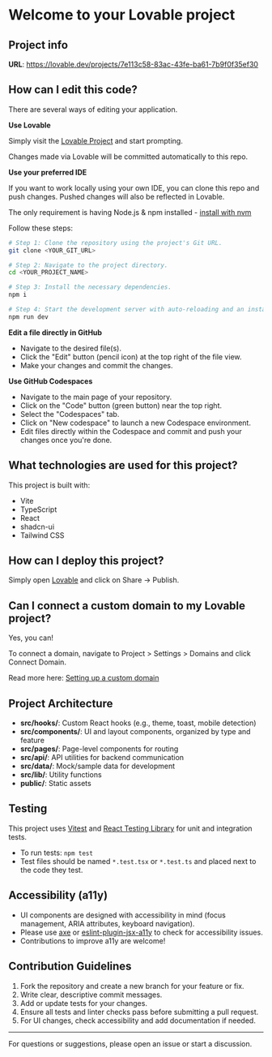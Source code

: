 # Welcome to your Lovable project

## Project info

**URL**: https://lovable.dev/projects/7e113c58-83ac-43fe-ba61-7b9f0f35ef30

## How can I edit this code?

There are several ways of editing your application.

**Use Lovable**

Simply visit the [Lovable Project](https://lovable.dev/projects/7e113c58-83ac-43fe-ba61-7b9f0f35ef30) and start prompting.

Changes made via Lovable will be committed automatically to this repo.

**Use your preferred IDE**

If you want to work locally using your own IDE, you can clone this repo and push changes. Pushed changes will also be reflected in Lovable.

The only requirement is having Node.js & npm installed - [install with nvm](https://github.com/nvm-sh/nvm#installing-and-updating)

Follow these steps:

```sh
# Step 1: Clone the repository using the project's Git URL.
git clone <YOUR_GIT_URL>

# Step 2: Navigate to the project directory.
cd <YOUR_PROJECT_NAME>

# Step 3: Install the necessary dependencies.
npm i

# Step 4: Start the development server with auto-reloading and an instant preview.
npm run dev
```

**Edit a file directly in GitHub**

- Navigate to the desired file(s).
- Click the "Edit" button (pencil icon) at the top right of the file view.
- Make your changes and commit the changes.

**Use GitHub Codespaces**

- Navigate to the main page of your repository.
- Click on the "Code" button (green button) near the top right.
- Select the "Codespaces" tab.
- Click on "New codespace" to launch a new Codespace environment.
- Edit files directly within the Codespace and commit and push your changes once you're done.

## What technologies are used for this project?

This project is built with:

- Vite
- TypeScript
- React
- shadcn-ui
- Tailwind CSS

## How can I deploy this project?

Simply open [Lovable](https://lovable.dev/projects/7e113c58-83ac-43fe-ba61-7b9f0f35ef30) and click on Share -> Publish.

## Can I connect a custom domain to my Lovable project?

Yes, you can!

To connect a domain, navigate to Project > Settings > Domains and click Connect Domain.

Read more here: [Setting up a custom domain](https://docs.lovable.dev/tips-tricks/custom-domain#step-by-step-guide)

## Project Architecture

- **src/hooks/**: Custom React hooks (e.g., theme, toast, mobile detection)
- **src/components/**: UI and layout components, organized by type and feature
- **src/pages/**: Page-level components for routing
- **src/api/**: API utilities for backend communication
- **src/data/**: Mock/sample data for development
- **src/lib/**: Utility functions
- **public/**: Static assets

## Testing

This project uses [Vitest](https://vitest.dev/) and [React Testing Library](https://testing-library.com/docs/react-testing-library/intro/) for unit and integration tests.

- To run tests: `npm test`
- Test files should be named `*.test.tsx` or `*.test.ts` and placed next to the code they test.

## Accessibility (a11y)

- UI components are designed with accessibility in mind (focus management, ARIA attributes, keyboard navigation).
- Please use [axe](https://www.deque.com/axe/) or [eslint-plugin-jsx-a11y](https://github.com/jsx-eslint/eslint-plugin-jsx-a11y) to check for accessibility issues.
- Contributions to improve a11y are welcome!

## Contribution Guidelines

1. Fork the repository and create a new branch for your feature or fix.
2. Write clear, descriptive commit messages.
3. Add or update tests for your changes.
4. Ensure all tests and linter checks pass before submitting a pull request.
5. For UI changes, check accessibility and add documentation if needed.

---

For questions or suggestions, please open an issue or start a discussion.
